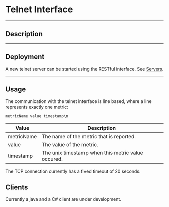 ﻿# Telnet Interface
***
## Description
***
## Deployment
A new telnet server can be started using the RESTful interface. See [Servers](rest/Servers.md).
***
## Usage
The communication with the telnet interface is line based, where a line represents exactly one metric:
```
metricName value timestamp\n
```
Value           | Description
--------------- | -----------
metricName      | The name of the metric that is reported.
value           | The value of the metric.
timestamp       | The unix timestamp when this metric value occured.

The TCP connection currently has a fixed timeout of 20 seconds.

## Clients
Currently a java and a C# client are under development.
